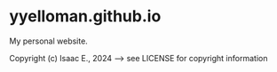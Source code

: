 # yyelloman.github.io
My personal website.

Copyright (c) Isaac E., 2024
--> see LICENSE for copyright information